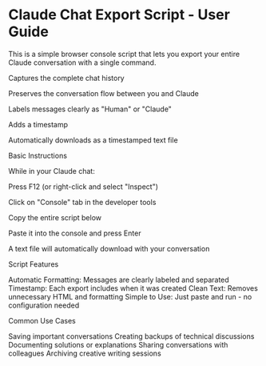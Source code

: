 # Claude Chat Export Script - User Guide
This is a simple browser console script that lets you export your entire Claude conversation with a single command. 


Captures the complete chat history

Preserves the conversation flow between you and Claude

Labels messages clearly as "Human" or "Claude"

Adds a timestamp

Automatically downloads as a timestamped text file


Basic Instructions

While in your Claude chat:

Press F12 (or right-click and select "Inspect")

Click on "Console" tab in the developer tools


Copy the entire script below

Paste it into the console and press Enter

A text file will automatically download with your conversation

Script Features

Automatic Formatting: Messages are clearly labeled and separated
Timestamp: Each export includes when it was created
Clean Text: Removes unnecessary HTML and formatting
Simple to Use: Just paste and run - no configuration needed

Common Use Cases

Saving important conversations
Creating backups of technical discussions
Documenting solutions or explanations
Sharing conversations with colleagues
Archiving creative writing sessions
